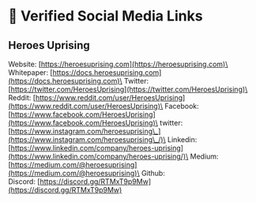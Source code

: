 # 🔗 Verified Social Media Links

## Heroes Uprising

Website: [https://heroesuprising.com](https://heroesuprising.com)\
Whitepaper: [https://docs.heroesuprising.com](https://docs.heroesuprising.com)\
Twitter: [https://twitter.com/HeroesUprising](https://twitter.com/HeroesUprising)\
Reddit: [https://www.reddit.com/user/HeroesUprising](https://www.reddit.com/user/HeroesUprising)\
Facebook: [https://www.facebook.com/HeroesUprising](https://www.facebook.com/HeroesUprising)\
twitter: [https://www.instagram.com/heroesuprising\_](https://www.instagram.com/heroesuprising\_/)\
Linkedin: [https://www.linkedin.com/company/heroes-uprising](https://www.linkedin.com/company/heroes-uprising/)\
Medium: [https://medium.com/@heroesuprising](https://medium.com/@heroesuprising)\
Github: \
Discord: [https://discord.gg/RTMxT9p9Mw](https://discord.gg/RTMxT9p9Mw)
